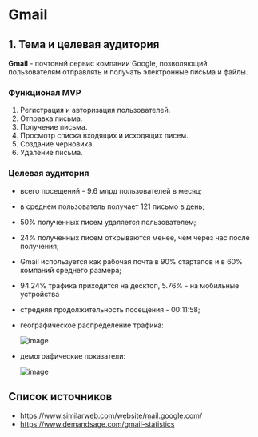 # Gmail


## 1. Тема и целевая аудитория

**Gmail** - почтовый сервис компании Google, позволяющий пользователям отправлять и получать электронные письма и файлы.

### Функционал MVP

1. Регистрация и авторизация пользователей.
2. Отправка письма.
3. Получение письма.
4. Просмотр списка входящих и исходящих писем.
6. Создание черновика.
7. Удаление письма.

### Целевая аудитория

- всего посещений - 9.6 млрд пользователей в месяц;
- в среднем пользователь получает 121 письмо в день;
- 50% полученных писем удаляется пользователем;
- 24% полученных писем открываются менее, чем через час после получения;
- Gmail используется как рабочая почта в 90% стартапов и в 60% компаний среднего размера;
- 94.24% трафика приходится на десктоп, 5.76% - на мобильные устройства
- стредняя продолжительность посещения - 00:11:58;
- географическое распределение трафика:
  
  ![image](https://github.com/user-attachments/assets/61c3984f-00cf-48e1-ae4b-3a9fc615cb70)

- демографические показатели:
  
  ![image](https://github.com/user-attachments/assets/1f7420f2-615a-4178-880c-7aae0f6e935e)

## Список источников

- https://www.similarweb.com/website/mail.google.com/
- https://www.demandsage.com/gmail-statistics
